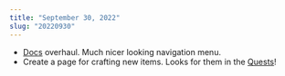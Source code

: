 ```yaml
---
title: "September 30, 2022"
slug: "20220930"
---
```


- [Docs](/docs) overhaul. Much nicer looking navigation menu.
- Create a page for crafting new items. Looks for them in the [Quests](/quests)!